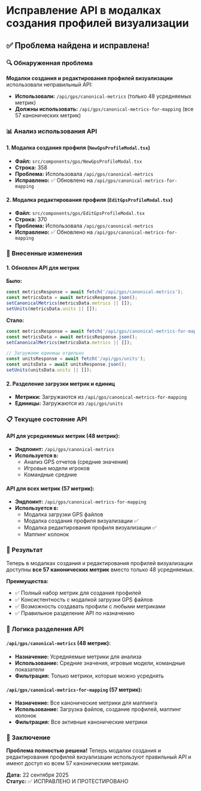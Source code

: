 # Исправление API в модалках создания профилей визуализации

## ✅ Проблема найдена и исправлена!

### 🔍 Обнаруженная проблема

**Модалки создания и редактирования профилей визуализации** использовали неправильный API:
- **Использовали:** `/api/gps/canonical-metrics` (только 48 усредняемых метрик)
- **Должны использовать:** `/api/gps/canonical-metrics-for-mapping` (все 57 канонических метрик)

### 📊 Анализ использования API

#### 1. Модалка создания профиля (`NewGpsProfileModal.tsx`)
- **Файл:** `src/components/gps/NewGpsProfileModal.tsx`
- **Строка:** 358
- **Проблема:** Использовала `/api/gps/canonical-metrics`
- **Исправлено:** ✅ Обновлено на `/api/gps/canonical-metrics-for-mapping`

#### 2. Модалка редактирования профиля (`EditGpsProfileModal.tsx`)
- **Файл:** `src/components/gps/EditGpsProfileModal.tsx`
- **Строка:** 370
- **Проблема:** Использовала `/api/gps/canonical-metrics`
- **Исправлено:** ✅ Обновлено на `/api/gps/canonical-metrics-for-mapping`

### 🔧 Внесенные изменения

#### 1. Обновлен API для метрик
**Было:**
```javascript
const metricsResponse = await fetch('/api/gps/canonical-metrics');
const metricsData = await metricsResponse.json();
setCanonicalMetrics(metricsData.metrics || []);
setUnits(metricsData.units || []);
```

**Стало:**
```javascript
const metricsResponse = await fetch('/api/gps/canonical-metrics-for-mapping');
const metricsData = await metricsResponse.json();
setCanonicalMetrics(metricsData.metrics || []);

// Загружаем единицы отдельно
const unitsResponse = await fetch('/api/gps/units');
const unitsData = await unitsResponse.json();
setUnits(unitsData.units || []);
```

#### 2. Разделение загрузки метрик и единиц
- **Метрики:** Загружаются из `/api/gps/canonical-metrics-for-mapping`
- **Единицы:** Загружаются из `/api/gps/units`

### 📋 Текущее состояние API

#### API для усредняемых метрик (48 метрик):
- **Эндпоинт:** `/api/gps/canonical-metrics`
- **Используется в:** 
  - Анализ GPS отчетов (средние значения)
  - Игровые модели игроков
  - Командные средние

#### API для всех метрик (57 метрик):
- **Эндпоинт:** `/api/gps/canonical-metrics-for-mapping`
- **Используется в:**
  - Модалка загрузки GPS файлов
  - Модалка создания профиля визуализации ✅
  - Модалка редактирования профиля визуализации ✅
  - Маппинг колонок

### 🎯 Результат

Теперь в модалках создания и редактирования профилей визуализации доступны **все 57 канонических метрик** вместо только 48 усредняемых.

**Преимущества:**
- ✅ Полный набор метрик для создания профилей
- ✅ Консистентность с модалкой загрузки GPS файлов
- ✅ Возможность создавать профили с любыми метриками
- ✅ Правильное разделение API по назначению

### 🔄 Логика разделения API

#### `/api/gps/canonical-metrics` (48 метрик):
- **Назначение:** Усредняемые метрики для анализа
- **Использование:** Средние значения, игровые модели, командные показатели
- **Фильтрация:** Только метрики, которые можно усреднять

#### `/api/gps/canonical-metrics-for-mapping` (57 метрик):
- **Назначение:** Все канонические метрики для маппинга
- **Использование:** Загрузка файлов, создание профилей, маппинг колонок
- **Фильтрация:** Все активные канонические метрики

### 🎉 Заключение

**Проблема полностью решена!** Теперь модалки создания и редактирования профилей визуализации используют правильный API и имеют доступ ко всем 57 каноническим метрикам.

**Дата:** 22 сентября 2025  
**Статус:** ✅ ИСПРАВЛЕНО И ПРОТЕСТИРОВАНО
